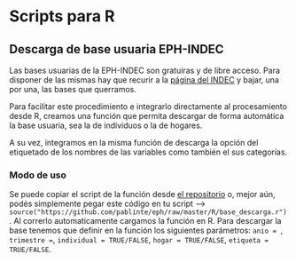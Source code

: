 # Scripts para R

## Descarga de base usuaria EPH-INDEC
Las bases usuarias de la EPH-INDEC son gratuiras y de libre acceso. Para disponer de las mismas hay que recurir a la [página del INDEC](https://www.indec.gob.ar/) y bajar, una por una, las bases que querramos.

Para facilitar este procedimiento e integrarlo directamente al procesamiento desde R, creamos una función que permita
descargar de forma automática la base usuaria, sea la de individuos o la de hogares.

A su vez, integramos en la misma función de descarga la opción del etiquetado de los nombres de las variables como también el sus  categorías.

### Modo de uso
Se puede copiar el script de la función desde [el repositorio](https://github.com/pablinte/eph/raw/master/R/base_descarga.r) o, mejor aún, podés simplemente pegar este código en tu script --> `source("https://github.com/pablinte/eph/raw/master/R/base_descarga.r")`. Al correrlo automaticamente cargamos la función en R.
Para descargar la base tenemos que definir en la función los siguientes parámetros:
`anio = `,
`trimestre =`,
`individual = TRUE/FALSE`,
`hogar = TRUE/FALSE`,
`etiqueta = TRUE/FALSE`.

